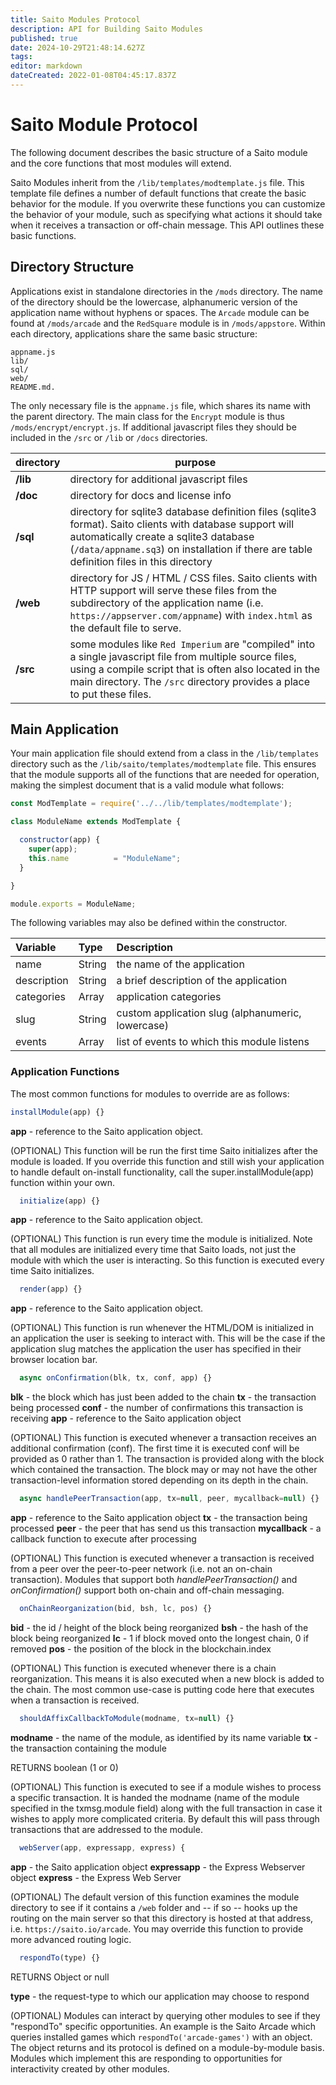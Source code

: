 ```yaml
---
title: Saito Modules Protocol
description: API for Building Saito Modules
published: true
date: 2024-10-29T21:48:14.627Z
tags: 
editor: markdown
dateCreated: 2022-01-08T04:45:17.837Z
---
```


# Saito Module Protocol

The following document describes the basic structure of a Saito module and the core functions that most modules will extend.

Saito Modules inherit from the ```/lib/templates/modtemplate.js``` file. This template file defines a number of default functions that create the basic behavior for the module. If you overwrite these functions you can customize the behavior of your module, such as specifying what actions it should take when it receives a transaction or off-chain message. This API outlines these basic functions.

## Directory Structure

Applications exist in standalone directories in the `/mods` directory. The name of the directory should be the lowercase, alphanumeric version of the application name without hyphens or spaces. The `Arcade` module can be found at `/mods/arcade` and the `RedSquare` module is in `/mods/appstore`.  Within each directory, applications share the same basic structure:

```
appname.js
lib/
sql/
web/
README.md.
```

The only necessary file is the `appname.js` file, which shares its name with the parent directory. The main class for the `Encrypt` module is thus `/mods/encrypt/encrypt.js`. If additional javascript files they should be included in the `/src` or `/lib` or `/docs` directories.

| directory | purpose |
| --------- | ------- |
| __/lib__  | directory for additional javascript files |
| __/doc__  | directory for docs and license info |
| __/sql__  | directory for sqlite3 database definition files (sqlite3 format). Saito clients with database support will automatically create a sqlite3 database (`/data/appname.sq3`) on installation if there are table definition files in this directory |
| __/web__  | directory for JS / HTML / CSS files. Saito clients with HTTP support will serve these files from the subdirectory of the application name (i.e. `https://appserver.com/appname`) with `index.html` as the default file to serve.
| __/src__ | some modules like `Red Imperium` are "compiled" into a single javascript file from multiple source files, using a compile script that is often also located in the main directory. The `/src` directory provides a place to put these files. |


## Main Application

Your main application file should extend from a class in the `/lib/templates` directory such as the `/lib/saito/templates/modtemplate` file. This ensures that the module supports all of the functions that are needed for operation, making the simplest document that is a valid module what follows:

```javascript
const ModTemplate = require('../../lib/templates/modtemplate');

class ModuleName extends ModTemplate {

  constructor(app) {
    super(app);
    this.name          = "ModuleName";
  }

}

module.exports = ModuleName;
```

The following variables may also be defined within the constructor.

| Variable  |  Type | Description |
|:--------------|:--------------|:------------|
| name          | String        | the name of the application |
| description   | String        | a brief description of the application |
| categories    | Array         | application categories |
| slug          | String        | custom application slug (alphanumeric, lowercase) |
| events        | Array         | list of events to which this module listens |



### Application Functions

The most common functions for modules to override are as follows:


```javascript
installModule(app) {}
```

__app__ - reference to the Saito application object.

(OPTIONAL) This function will be run the first time Saito initializes after the module is loaded. If you override this function and still wish your application to handle default on-install functionality, call the super.installModule(app) function within your own.


```javascript
  initialize(app) {}
```

__app__ - reference to the Saito application object.

(OPTIONAL) This function is run every time the module is initialized. Note that all modules are initialized every time that Saito loads, not just the module with which the user is interacting. So this function is executed every time Saito initializes.


```javascript
  render(app) {}
```

__app__ - reference to the Saito application object.

(OPTIONAL) This function is run whenever the HTML/DOM is initialized in an application the user is seeking to interact with. This will be the case if the application slug matches the application the user has specified in their browser location bar.


```javascript
  async onConfirmation(blk, tx, conf, app) {}
```

__blk__ - the block which has just been added to the chain
__tx__ - the transaction being processed
__conf__ - the number of confirmations this transaction is receiving
__app__ - reference to the Saito application object

(OPTIONAL) This function is executed whenever a transaction receives an additional confirmation (conf). The first time it is executed conf will be provided as 0 rather than 1. The transaction is provided along with the block which contained the transaction. The block may or may not have the other transaction-level information stored depending on its depth in the chain.


```javascript
  async handlePeerTransaction(app, tx=null, peer, mycallback=null) {}
```

__app__ - reference to the Saito application object
__tx__ - the transaction being processed
__peer__ - the peer that has send us this transaction
__mycallback__ - a callback function to execute after processing

(OPTIONAL) This function is executed whenever a transaction is received from a peer over the peer-to-peer network (i.e. not an on-chain transaction). Modules that support both *handlePeerTransaction()* and *onConfirmation()* support both on-chain and off-chain messaging.


```javascript
  onChainReorganization(bid, bsh, lc, pos) {}
```

__bid__ - the id / height of the block being reorganized
__bsh__ - the hash of the block being reorganized
__lc__ - 1 if block moved onto the longest chain, 0 if removed
__pos__ - the position of the block in the blockchain.index

(OPTIONAL) This function is executed whenever there is a chain reorganization. This means it is also executed when a new block is added to the chain. The most common use-case is putting code here that executes when a transaction is received.


```javascript
  shouldAffixCallbackToModule(modname, tx=null) {}
```

__modname__ - the name of the module, as identified by its name variable
__tx__ - the transaction containing the module

RETURNS boolean (1 or 0)

(OPTIONAL) This function is executed to see if a module wishes to process a specific transaction. It is handed the modname (name of the module specified in the txmsg.module field) along with the full transaction in case it wishes to apply more complicated criteria. By default this will pass through transactions that are addressed to the module.


```javascript
  webServer(app, expressapp, express) {
```
__app__ - the Saito application object
__expressapp__ - the Express Webserver object
__express__ - the Express Web Server

(OPTIONAL) The default version of this function examines the module directory to see if it contains a `/web` folder and -- if so -- hooks up the routing on the main server so that this directory is hosted at that address, i.e. `https://saito.io/arcade`. You may override this function to provide more advanced routing logic.


```javascript
  respondTo(type) {}
```

RETURNS Object or null

__type__ - the request-type to which our application may choose to respond

(OPTIONAL) Modules can interact by querying other modules to see if they "respondTo" specific opportunities. An example is the Saito Arcade which queries installed games which `respondTo('arcade-games')` with an object. The object returns and its protocol is defined on a module-by-module basis. Modules which implement this are responding to opportunities for interactivity created by other modules.







